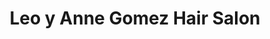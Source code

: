 ---
title: "Leo y Anne Gomez Hair Salon"
url: /san-juan/leo-y-anne-gomez-hair-salon/
shop: hairdresser
---